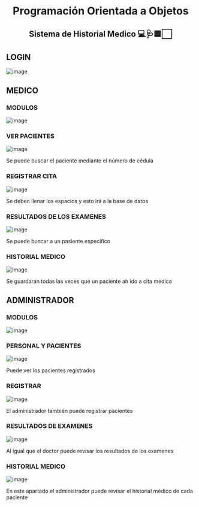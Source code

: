 <h1 align="center">Programación Orientada a Objetos</h1>
<h2 align="center">Sistema de Historial Medico 💻🩺🟦⬜</h2>

## LOGIN

![image](https://github.com/JohnMata0427/Proyecto_Final_de_Programacion_Orientada_a_Objetos/assets/133398181/4b5ab5e4-fc93-471a-84c4-9e1d80ffb56f)

## MEDICO

### MODULOS 

![image](https://github.com/JohnMata0427/Proyecto_Final_de_Programacion_Orientada_a_Objetos/assets/133398181/f8235af3-e661-44ba-8693-e39237d88ad0)


### VER PACIENTES

![image](https://github.com/JohnMata0427/Proyecto_Final_de_Programacion_Orientada_a_Objetos/assets/133398181/0d6b41a3-f502-417d-b009-f6f96b39a12c)

Se puede buscar el paciente mediante el número de cédula

### REGISTRAR CITA

![image](https://github.com/JohnMata0427/Proyecto_Final_de_Programacion_Orientada_a_Objetos/assets/133398181/9e915302-5c1c-4926-a391-c2c3bd556aa5)

Se deben llenar los espacios y esto irá a la base de datos

### RESULTADOS DE LOS EXAMENES

![image](https://github.com/JohnMata0427/Proyecto_Final_de_Programacion_Orientada_a_Objetos/assets/133398181/2e21f148-c718-4688-8027-7451cb3967f9)

Se puede buscar a un pasiente específico

### HISTORIAL MEDICO

![image](https://github.com/JohnMata0427/Proyecto_Final_de_Programacion_Orientada_a_Objetos/assets/133398181/8882e76f-4bc3-40f8-9ca5-20be6e20fcbe)

Se guardaran todas las veces que un paciente ah ido a cita medica


## ADMINISTRADOR

### MODULOS

![image](https://github.com/JohnMata0427/Proyecto_Final_de_Programacion_Orientada_a_Objetos/assets/133398181/d17ac53b-72ed-4dd8-90d7-e68d61dbef0e)

### PERSONAL Y PACIENTES

![image](https://github.com/JohnMata0427/Proyecto_Final_de_Programacion_Orientada_a_Objetos/assets/133398181/83cb8946-ac47-4c49-9ee3-0f5e8390c2bc)

Puede ver los pacientes registrados

### REGISTRAR

![image](https://github.com/JohnMata0427/Proyecto_Final_de_Programacion_Orientada_a_Objetos/assets/133398181/730e0e4a-eeb7-428c-a95b-68473af6df2a)

El administrador también puede registrar pacientes

### RESULTADOS DE EXAMENES

![image](https://github.com/JohnMata0427/Proyecto_Final_de_Programacion_Orientada_a_Objetos/assets/133398181/c6626fb3-a727-4615-bfb1-cb37e3ab1a3f)

Al igual que el doctor puede revisar los resultados de los examenes

### HISTORIAL MEDICO

![image](https://github.com/JohnMata0427/Proyecto_Final_de_Programacion_Orientada_a_Objetos/assets/133398181/86b3fa48-8406-4e43-8a06-81f719bba80f)

En este apartado el administrador puede revisar el historial médico de cada paciente




